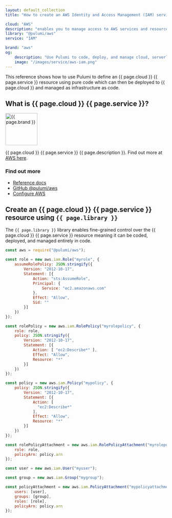 ```yaml
---
layout: default_collection
title: "How to create an AWS Identity and Access Management (IAM) service with Pulumi"

cloud: "AWS"
description: "enables you to manage access to AWS services and resources securely"
library: "@pulumi/aws"
service: "IAM"

brand: "aws"
og:
    description: "Use Pulumi to code, deploy, and manage cloud, serverless, and container apps and infrastructure"
    image: "/images/service/aws-iam.png"
---
```


[AWS here]: https://aws.amazon.com/iam/
[Reference docs]: /reference/aws.html
[GitHub @pulumi/aws]: https://github.com/pulumi/pulumi-aws
[Configure AWS]: /install/aws.html

This reference shows how to use Pulumi to define an {{ page.cloud }} {{ page.service }} resource using pure code which can then be deployed to {{ page.cloud }} and managed as infrastructure as code.

<div class="row">
<div class="col-md-9" markdown="1">

## What is {{ page.cloud }} {{ page.service }}?

<img class="how-to-logo" src="/images/brand/{{ page.brand }}.png" alt="{{ page.brand }}" width="100">

{{ page.cloud }} {{ page.service }} {{ page.description }}. Find out more at [AWS here].

</div>
<div class="col-md-3 find-out-more" markdown="1">

### Find out more

* [Reference docs]
* [GitHub @pulumi/aws]
* [Configure AWS]

</div>
</div>



## Create an {{ page.cloud }} {{ page.service }} resource using `{{ page.library }}`

The `{{ page.library }}` library enables fine-grained control over the {{ page.cloud }} {{ page.service }} resource meaning it can be coded, deployed, and managed entirely in code. 

```javascript
const aws = require("@pulumi/aws");

const role = new aws.iam.Role("myrole", {
    assumeRolePolicy: JSON.stringify({
        Version: "2012-10-17",
        Statement: [{
            Action: "sts:AssumeRole",
            Principal: {
                Service: "ec2.amazonaws.com"
            },
            Effect: "Allow",
            Sid: ""
        }]
    })
});

const rolePolicy = new aws.iam.RolePolicy("myrolepolicy", {
    role: role,
    policy: JSON.stringify({
        Version: "2012-10-17",
        Statement: [{
            Action: [ "ec2:Describe*" ],
            Effect: "Allow",
            Resource: "*"
        }]
    })
});

const policy = new aws.iam.Policy("mypolicy", {
    policy: JSON.stringify({
        Version: "2012-10-17",
        Statement: [{
            Action: [
              "ec2:Describe*"
            ],
            Effect: "Allow",
            Resource: "*"
        }]
    })
});

const rolePolicyAttachment = new aws.iam.RolePolicyAttachment("myrolepolicyattachment", {
    role: role,
    policyArn: policy.arn
});

const user = new aws.iam.User("myuser");

const group = new aws.iam.Group("mygroup");

const policyAttachment = new aws.iam.PolicyAttachment("mypolicyattachment", {
    users: [user],
    groups: [group],
    roles: [role],
    policyArn: policy.arn
});
```
